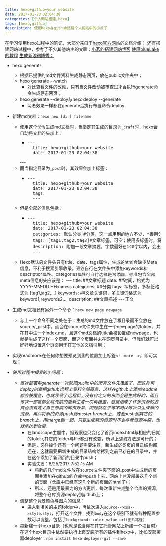 ```yaml
---
title: hexo+github=your website
date: 2017-01-23 02:04:38
categories: [个人网站搭建,hexo]
tags: [hexo,github]
description: 使用hexo与github搭建个人网站中的小点子
---
```

在学习使用hexo过程中的笔记，大部分来自于[hexo官方网站](https://hexo.io/docs/ "hexo Docs")的文档介绍；
还有搭建网站过程中，参考了不少其他站主的文章：[小茗的搭建网站博客](http://www.cnblogs.com/liuxianan/p/build-blog-website-by-hexo-github.html "小茗")
[使用blueLake的教程](http://chaoo.oschina.io/2016/12/29/BlueLake%E5%8D%9A%E5%AE%A2%E4%B8%BB%E9%A2%98%E7%9A%84%E8%AF%A6%E7%BB%86%E9%85%8D%E7%BD%AE.html "BlueLake使用教程")
[生成新浪微博秀；](http://app.weibo.com/tool/weiboshow "新浪微博秀")
- hexo generate
	- 根据已提供的md文件资料生成静态网页，放在public文件夹中；
	- hexo generate --watch
		- 对比查看文件的改动，只有当文件改动被审查过才会执行generate命令生成静态网页；
	- hexo generate --deploy与hexo deploy --generate
		- 两者效果一样都在generate后执行布置命令deploy
- 新建md文档：`hexo new [dir] filename`
	- 使用这个命令生成md文档时，当指定其生成的目录为`_draft`时，<!--more-->hexo会自动将文档的头加上：
		- <pre>---
			title: hexo+github=your website
			date: 2017-01-23 02:04:38
		---</pre>
	- 而当指定目录为`_post`时，其效果会加上标签：
		- <pre>---
			title: hexo+github=your website
			date: 2017-01-23 02:04:38
			tags: 
			---
		</pre>
	- 但是全部的信息包括：
		- <pre>---
			title: hexo+github=your website
			date: 2017-01-23 02:04:38
			categories: 默认分类 #分类，这一点用到的地方不少，*善用分类与标签*
			tags: [tag1,tag2,tag3]#文章标签，可空；使用多标签时，将`[]`符号带上，并且标签之间用`,`分开
			description: 附加一段文章摘要，字数最好在140字以内，会出现在meta的description里面
			---
		</pre>
	- Hexo默认的文件头只有title、date、tags属性，生成的html会缺少Meta信息，不利于搜索引擎收录。建议自行在文件头中添加keywords和description属性。categories属性可自行选择是否添加。标准包含全部meta信息的头应该是：
			---
			title: ##文章标题
			date: ##时间，格式为 YYYY-MM-DD HH:mm:ss
			categories: ##分类
			tags: ##标签，多标签格式为 [tag1,tag2,...]
			keywords: ##文章关键词，多关键词格式为 keyword1,keywords2,...
			description: ##文章描述
			---
			正文


- 生成md文档还有另外一个命令：`hexo new page newpage`
	- 与上一个命令不同之处在于：生成的md文件放在了根目录而不会放在source/_post中，而会在source文件夹中生在一个newpage的folder，并在其中生一个index.md，且这个md文档的title会被设置成newpage，也就是生成了这样一个页面，而这个页面并未在网页目录中，但我们就可以好好地设置这个页面用于在其他的文档引用；
- 实现readmore:在任何你想要预览到此的位置加上标签`<!--more-->`，即可实现；
- *使用过程中摸索的小问题：*
	- *每次部署前generate一次就把public中的所有文件先覆盖了，而这样再deploy时就把github远程上资料全部覆盖，这样在github上添加readme都会被覆盖，也就导致了远程机上没有自定义的东西全是生成好的，而且每次一部署都会将先前的重新生成一次再覆盖，感觉造成了许多资源的浪费也很自定义自己想要的网页效果，问题就在于可不可以每次只生成新的资源，再只将新的资源push到master branch上，或者push到其它的branch上，再merge到一起，只要生成新的资源时不会与老资源冲突，也就能达到效果。*
		- 在landscape主题中，据观察也只变化了首页index.html与相应的日期的folder,其它的folder与file都没有改变，所以上述的方法是可行的；
		- 但是，这样操作还有一个问题需要注意，新生成的网页的目录结构都还在，这就需要把新生成的目录结构给拷到之前已存在的目录中，并在这个添加了新网页的目录中push；
		- 实验失败：8/25/2017 7:52:15 AM 
			- 将新的几个md文件放在source文件夹下面的_post中生成新的页面并添加在github的仓库中push上去，网站上并没部署这几个新的页面（仓库中已经有这几个新的页面的html了）；
			- 所以，还是用最暴力的方法更新，每次重新生成整个仓库的资源，将整个仓库资源deploy到github上；
	- 调整整个背景颜色与图片的信息：
		- 进入到相关的主题folder中，再依次进入`source-->css-->style.styl`，打开这个文件，找到`body`在这个级别下就有各种配置参数可以调整，包括了`background: color_value url(图片路径)`
	- 每新建一个hexo目录（也就是说当你在其它托管网站上新建一个项目时）在这个hexo目录中依然要执行上面安装所有的插件到hexo中，比如安部署器deployer：`npm install hexo-deployer-git --save`